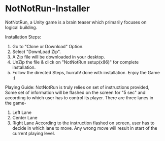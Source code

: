 # NotNotRun-Installer
NotNotRun, a Unity game is a brain teaser which primarily focuses on logical building.

Installation Steps:
1. Go to "Clone or Download" Option.
2. Select "DownLoad Zip".
3. A Zip file will be downloaded in your desktop. 
4. UnZip the file & click on "NotNotRun setup(x86)" for complete installation.
5. Follow the directed Steps, hurrah! done with installation. Enjoy the Game :)

Playing Guide:
NotNotRun is truly relies on set of instructions provided, Some set of information will be flashed on the screen for "5 sec" and according to which user has to control its player.
There are three lanes in the game- 
1. Left Lane
2. Center Lane
3. Right Lane
According to the instruction flashed on screen, user has to decide in which lane to move.
Any wrong move will result in start of the current playing level.

